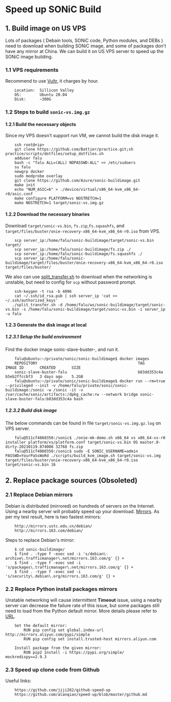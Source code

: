 # Speed up SONiC Build
## 1. Build image on US VPS
Lots of packages ( Debain tools, SONiC code, Python modules, and DEBs ) need to download when building SONiC image, and some of packages don't have any mirror at China. We can build it on US VPS server to speed up the SONiC image building.
### 1.1 VPS requirements
Recommend to use [Vultr](https://www.vultr.com/), it charges by hour.
```
    Location:  Sillicon Valley
    OS:        Ubuntu 20.04
    Disk:      ~300G
```
### 1.2 Steps to build `sonic-vs.img.gz`
#### 1.2.1 Build the necessary objects
Since my VPS doesn't support run VM, we cannot build the disk image it.
```
    ssh root@<ip>
    git clone https://github.com/Battier/practice.git;sh practice/scripts/dotfiles/setup_dotfiles.sh
    adduser falu    
    bash -c "falu ALL=(ALL) NOPASSWD:ALL" >> /etc/sudoers
    su falu
    newgrp docker
    sudo modprobe overlay
    git clone https://github.com/Azure/sonic-buildimage.git
    make init
    echo "NUM_ASIC=6" > ./device/virtual/x86_64-kvm_x86_64-r0/asic.conf
    make configure PLATFORM=vs NOSTRETCH=1
    make NOSTRETCH=1 target/sonic-vs.img.gz
```
#### 1.2.2 Download the necessary binaries
Download `target/sonic-vs.bin`, `fs.zip`,`fs.squashfs`, and `target/files/buster/onie-recovery-x86_64-kvm_x86_64-r0.iso` from VPS.
```
    scp server_ip:/home/falu/sonic-buildimage/target/sonic-vs.bin target/
    scp server_ip:/home/falu/sonic-buildimage/fs.zip ./    
    scp server_ip:/home/falu/sonic-buildimage/fs.squashfs ./    
    scp server_ip:/home/falu/sonic-buildimage/target/files/buster/onie-recovery-x86_64-kvm_x86_64-r0.iso target/files/buster/    
```
We also can use [split_transfer.sh](https://github.com/Battier/practice/blob/master/scripts/shell/split_transfer.sh) to download when the networking is unstable, but need to config for `scp` without password prompt.
```
    ssh-keygen -t rsa -b 4096
    cat ~/.ssh/id_rsa.pub | ssh server_ip 'cat >> ~/.ssh/authorized_keys'
   ./split_transfer.sh -d /home/falu/ws/sonic-buildimage/target/sonic-vs.bin -s /home/falu/sonic-buildimage/target/sonic-vs.bin -i server_ip -u falu   
```
#### 1.2.3 Generate the disk image at local
##### 1.2.3.1 Setup the build environment
Find the docker image sonic-slave-buster-<username>, and run it.
```
    falu@ubuntu:~/private/sonic/sonic-buildimage$ docker images
    REPOSITORY                                            TAG           IMAGE ID       CREATED       SIZE
    sonic-slave-buster-falu                               b83dd353c4a   b5eb2ffccbf3   3 days ago    5.2GB
    falu@ubuntu:~/private/sonic/sonic-buildimage$ docker run --rm=true --privileged --init -v /home/falu/private/sonic/sonic-buildimage:/sonic -w /sonic -it -v /var/cache/sonic/artifacts:/dpkg_cache:rw --network bridge sonic-slave-buster-falu:b83dd353c4a bash   
```
##### 1.2.3.2 Build disk image
The below commands can be found in file `target/sonic-vs.img.gz.log` on VPS server.
```
    falu@511cf4860350:/sonic$ ./onie-mk-demo.sh x86_64 vs x86_64-vs-r0 installer platform/vs/platform.conf target/sonic-vs.bin OS master.0-dirty-20210119.074008 32768 fs.zip
    falu@511cf4860350:/sonic$ sudo -E SONIC_USERNAME=admin PASSWD=YourPaSsWoRd ./scripts/build_kvm_image.sh target/sonic-vs.img target/files/buster/onie-recovery-x86_64-kvm_x86_64-r0.iso target/sonic-vs.bin 16
```

## 2. Replace package sources (Obsoleted)
### 2.1 Replace Debian mirrors
Debian is distributed (mirrored) on hundreds of servers on the Internet. Using a nearby server will probably speed up your download. [Mirrors](https://www.debian.org/mirror/list). As per my test result, here is two fastest mirrors:
```
    http://mirrors.ustc.edu.cn/debian/
    http://mirrors.163.com/debian/
```
Steps to replace Debian's mirror:
```
    $ cd sonic-buildimage/
    $ find . -type f -exec sed -i 's/debian\-archive\.trafficmanager\.net/mirrors.163.com/g' {} +
    $ find . -type f -exec sed -i 's/packages\.trafficmanager\.net/mirrors.163.com/g' {} +
    $ find . -type f -exec sed -i 's/security\.debian\.org/mirrors.163.com/g' {} +
```
### 2.2 Replace Python install packages mirrors
Unstable networking will cause intermittent **Timeout** issue, using a nearby server can decrease the failure rate of this issue, but some packages still need to load from the Python default mirror. More details please refer to [URL](https://www.cnblogs.com/yuguangtai/p/13942364.html).
```
    Set the default mirror:
        RUN pip config set global.index-url http://mirrors.aliyun.com/pypi/simple
        RUN pip config set install.trusted-host mirrors.aliyun.com
    
    Install package from the given mirror:    
        RUN pip2 install -i https://pypi.org/simple/ mockredispy==2.9.3    
```
### 2.3 Speed up clone code from Github
Useful links:
```
    https://github.com/jiji262/github-speed-up
    https://github.com/alanqian/speed-up/blob/master/github.md

```
